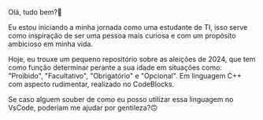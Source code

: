 Olá, tudo bem?👋

Eu estou iniciando a minha jornada como uma estudante de TI, isso serve como inspiração de ser uma pessoa mais curiosa e com um propósito ambicioso em minha vida. 

Hoje, eu trouxe um pequeno repositório sobre as aleições de 2024, que tem como função determinar perante a sua idade em situações como: "Proibido", "Facultativo", "Obrigatório" e "Opcional". Em linguagem C++ com aspecto rudimentar, realizado no CodeBlocks.

Se caso alguem souber de como eu posso utilizar essa linguagem no VsCode, poderiam me ajudar por gentileza?🙃
